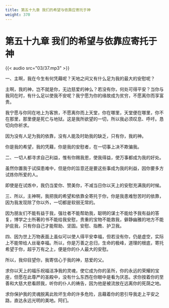 ```yaml
---
title: 第五十九章 我们的希望与依靠应寄托于神
weight: 370
---
```


# 第五十九章 我们的希望与依靠应寄托于神

{{< audio src="03/37.mp3" >}}

一、主啊，我在今生有何凭藉呢？天地之间又有什么足为我的最大的安慰呢？

主啊，我的神，岂不就是你，无边慈爱的神么？若没有你，何处可得平安？当你与我同在时，有什么足以使我不安呢？我宁愿为你的缘故成为贫穷，不愿离你而享富贵。

我宁愿与你同在地上为客旅，不愿离你而上天堂，你在哪里，天堂便在哪里，你不在那里，那里便是死亡与地狱。这是我所欲望的一切，所以我必须叹息、呼吁。恳切向你祈求。

因为没有人足为我的依靠，没有人能及时助我的缺乏，只有你，我的神。

你是我的希望，我的凭藉，你是我的安慰者，在一切事上决不欺骗我。

二、一切人都寻求自己利益，惟有你赐我恩，使我得益，使万事都成为我的好处。

虽然你置我于试探患难中，但是你的旨意还是要这些事成为我的利益，因你要多方试炼你所爱的人。

即使是在试炼中，我仍当爱你、赞美你，不减当日你以天上的安慰充满我的时候。

三、所以，主神啊，我把我的希望和依靠全寄托于你，你是我患难愁苦时的依靠，因为我发现除了你以外，一切都是软弱无常的。

因为朋友们不能有益于我，强壮者不能帮助我，聪明的谋士不能给予我有益的答复，博学之士所著的书不能给我安慰，贵重的宝物不能救我，僻静幽雅的地方不能护庇我，只有你自己才能帮助、坚固。安慰、指教、护卫我。

四、因为世上万物表面上虽似可以使人得平安幸福，但若没有你，仍是虚空，实际上不能带给人丝毫幸福。所以，你是万善之总归，生命的极峰，道理的根底，寄托希望于你，超乎万有之上，便是你的仆人最大的安慰。

所以，我仰目望你，我寄信心于我的神，慈爱的父。

求你以天上的福乐祝福洁净我的灵魂，使它成为你的圣所，你的永远的荣耀的宝座，但愿在此尊严的圣殿中，没有什么东西在你眼中是看为厌恶。求你按着你的至善和大慈大悲看顾我，听你的仆人的祷告，因为他是被流放在远离你的死荫之地。

求你保护我的灵魂脱离此败坏生命的许多危险，且藉着你的恩引导我走上平安之路，直达永远光明的美地。阿们。
